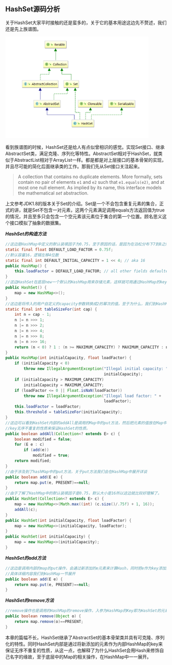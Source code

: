 ## HashSet源码分析

关于HashSet大家平时接触的还是蛮多的，关于它的基本用途这边先不赘述，我们还是先上族谱图。

<img src="../../resource/pictures/HashSet.png" alt="HashSet" style="zoom:75%;" />

看到族谱图的时候，HashSet还是给人有点似曾相识的感觉。实现Set接口、继承AbstractSet类，满足克隆、序列化等特性。AbstractSet相对于HashSet，就类似于AbstractList相对于ArrayList一样。都是都是对上层接口的基本骨架的实现，并且尽可能的简化后面继承类的工作。那我们先从Set接口关注起来。

> A collection that contains no duplicate elements.  More formally, sets
> contain no pair of elements <code>e1</code> and <code>e2</code> such that
> <code>e1.equals(e2)</code>, and at most one null element.  As implied by
> its name, this interface models the mathematical <i>set</i> abstraction.

上文参考JDK1.8的版本关于Set的介绍。Set是一个不会包含重复元素的集合，正式的讲，就是Set不包含一对元素，这两个元素满足调用equals方法返回值为true的情况，并且至多只会包含一个空元素该元素位于集合的第一个位置。顾名思义这个接口模拟了抽象的数据集。

***HashSet的构造方法***

```java
//这边是HashMap中定义的默认装填因子为0.75，至于原因的话，是因为在泊松分布下7到8之间的碰撞最小。JDK这边取了0.75
static final float DEFAULT_LOAD_FACTOR = 0.75f;
//默认容量16，逻辑左移4位数
static final int DEFAULT_INITIAL_CAPACITY = 1 << 4; // aka 16  
public HashMap() {
    this.loadFactor = DEFAULT_LOAD_FACTOR; // all other fields defaulted
}
//这边HashSet在底层new一个默认的HashMap用来存储元素，这样就可用通过HashMap的key不重复来保证HashSet中元素不重复的性质。
public HashSet() {    
    map = new HashMap<>();
}
//这边是将传入的用户自定义的capacity参数转换成2的幂次的值。至于为什么，我们到HashMap的那一节再详谈。
static final int tableSizeFor(int cap) {
    int n = cap - 1;
    n |= n >>> 1;
    n |= n >>> 2;
    n |= n >>> 4;
    n |= n >>> 8;
    n |= n >>> 16;
    return (n < 0) ? 1 : (n >= MAXIMUM_CAPACITY) ? MAXIMUM_CAPACITY : n + 1;
}
public HashMap(int initialCapacity, float loadFactor) {
    if (initialCapacity < 0)
        throw new IllegalArgumentException("Illegal initial capacity: " +
                                           initialCapacity);
    if (initialCapacity > MAXIMUM_CAPACITY)
        initialCapacity = MAXIMUM_CAPACITY;
    if (loadFactor <= 0 || Float.isNaN(loadFactor))
        throw new IllegalArgumentException("Illegal load factor: " +
                                           loadFactor);
    this.loadFactor = loadFactor;
    this.threshold = tableSizeFor(initialCapacity);
}
//这边可以看到HashSet内部的addAll是调用的Map中的put方法，然后把元素的值放在Map中的key中，用hashMap的
//key无序不重复的性质来保证HashSet的性质。
public boolean addAll(Collection<? extends E> c) {
    boolean modified = false;
    for (E e : c)
        if (add(e))
            modified = true;
    return modified;
}
//由于涉及到了hashMap中的put方法，关于put方法我们会在HashMap中展开详谈
public boolean add(E e) {
    return map.put(e, PRESENT)==null;
}
//由于了解了HashMap中的默认装填因子是0.75，默认大小是16所以这边就比较好理解了。
public HashSet(Collection<? extends E> c) {
    map = new HashMap<>(Math.max((int) (c.size()/.75f) + 1, 16));
    addAll(c);
}
public HashSet(int initialCapacity, float loadFactor) {
    map = new HashMap<>(initialCapacity, loadFactor);
}
public HashSet(int initialCapacity) {
    map = new HashMap<>(initialCapacity);
}
```

***HashSet的add方法***

```java
//这边是调用内部的map的put操作，会通过新添加的e元素来计算Hash，同时把e作为key添加到map中
//具体详细内容我们到HashMap一节展开
public boolean add(E e) {
    return map.put(e, PRESENT)==null;
}
```

***HashSet的remove方法***

```java
//remove操作也是调用的HashMap的remove操作，入参为HashMap的Key即为HashSet的元素
public boolean remove(Object o) {
    return map.remove(o)==PRESENT;
}
```

本章的篇幅不长，HashSet继承了AbstractSet的基本骨架类并具有可克隆、序列化的特性。同时HashSet内部是通过将新添加的元素作为内部HashMap的key来保证无序不重复的性质，从这一点，也解释了为什么HashSet会用Hash来修饰自己名字的缘故，至于底层中的Map的相关操作，在HashMap中一一展开。